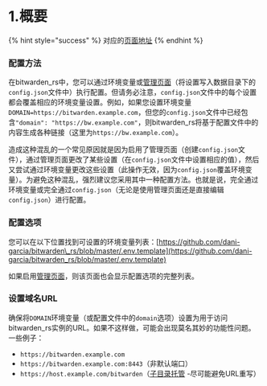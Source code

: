 # 1.概要

{% hint style="success" %}
对应的[页面地址](https://github.com/dani-garcia/bitwarden_rs/wiki/Configuration-overview)
{% endhint %}

### 配置方法

在bitwarden\_rs中，您可以通过环境变量或[管理页面](https://github.com/dani-garcia/bitwarden_rs/wiki/Enabling-admin-page)（将设置写入数据目录下的`config.json`文件中）执行配置。但请务必注意，`config.json`文件中的每个设置都会覆盖相应的环境变量设置。例如，如果您设置环境变量`DOMAIN=https://bitwarden.example.com`，但您的`config.json`文件中已经包含`"domain": "https://bw.example.com"`，则bitwarden\_rs将基于配置文件中的内容生成各种链接（这里为`https://bw.example.com`）。

造成这种混乱的一个常见原因就是因为启用了管理页面（创建`config.json`文件），通过管理页面更改了某些设置（在`config.json`文件中设置相应的值），然后又尝试通过环境变量更改这些设置（此操作无效，因为`config.json`覆盖环境变量）。为避免这种混乱，强烈建议您采用其中一种配置方法。也就是说，完全通过环境变量或完全通过`config.json`（无论是使用管理页面还是直接编辑`config.json`）进行配置。

### 配置选项

您可以在以下位置找到可设置的环境变量列表：[https://github.com/dani-garcia/bitwarden\_rs/blob/master/.env.template](https://github.com/dani-garcia/bitwarden_rs/blob/master/.env.template)

如果启用[管理页面](enabling-admin-page.md)，则该页面也会显示配置选项的完整列表。

### 设置域名URL

确保将`DOMAIN`环境变量（或配置文件中的`domain`选项）设置为用于访问bitwarden\_rs实例的URL。如果不这样做，可能会出现莫名其妙的功能性问题。一些例子：

* `https://bitwarden.example.com`
* `https://bitwarden.example.com:8443`（非默认端口）
* `https://host.example.com/bitwarden`（[子目录托管](using-an-alternate-base-dir-subdir-subpath.md) -尽可能避免URL重写）

